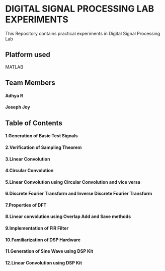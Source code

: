 # DIGITAL SIGNAL PROCESSING LAB EXPERIMENTS
This Repository contains practical experiments in Digital Signal Processing Lab
## Platform used 
MATLAB
## Team Members
#### Adhya R
#### Joseph Joy
## Table of Contents
#### 1.Generation of Basic Test Signals
#### 2.Verification of Sampling Theorem
#### 3.Linear Convolution
#### 4.Circular Convolution
#### 5.Linear Convolution using Circular Convolution and vice versa
#### 6.Discrete Fourier Transform and Inverse Discrete Fourier Transform
#### 7.Properties of DFT
#### 8.Linear convolution using Overlap Add and Save methods
#### 9.Implementation of FIR Filter
#### 10.Familiarization of DSP Hardware
#### 11.Generation of Sine Wave using DSP Kit
#### 12.Linear Convolution using DSP Kit
